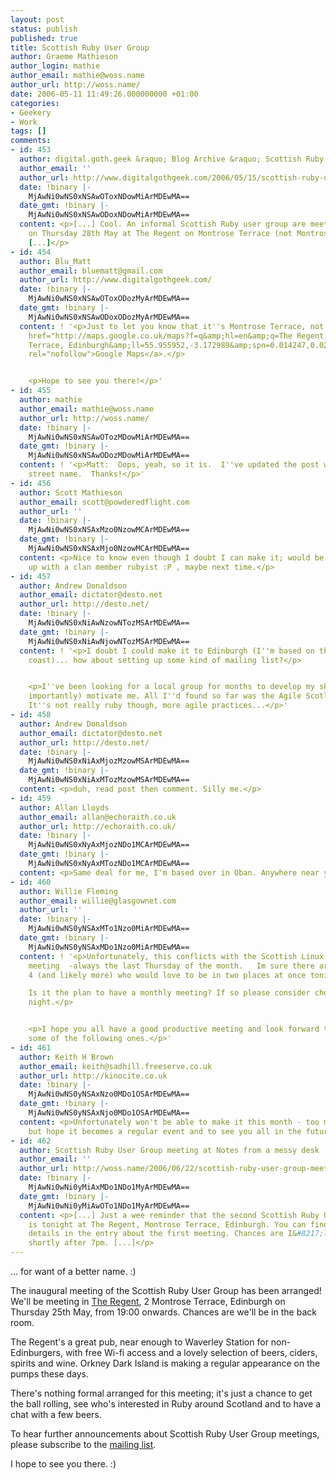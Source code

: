 ```yaml
---
layout: post
status: publish
published: true
title: Scottish Ruby User Group
author: Graeme Mathieson
author_login: mathie
author_email: mathie@woss.name
author_url: http://woss.name/
date: 2006-05-11 11:49:26.000000000 +01:00
categories:
- Geekery
- Work
tags: []
comments:
- id: 453
  author: digital.goth.geek &raquo; Blog Archive &raquo; Scottish Ruby User Group
  author_email: ''
  author_url: http://www.digitalgothgeek.com/2006/05/15/scottish-ruby-user-group/
  date: !binary |-
    MjAwNi0wNS0xNSAwOToxNDowMiArMDEwMA==
  date_gmt: !binary |-
    MjAwNi0wNS0xNSAwODoxNDowMiArMDEwMA==
  content: <p>[...] Cool. An informal Scottish Ruby user group are meeting in Edinburgh
    on Thursday 28th May at The Regent on Montrose Terrace (not Montrose Street).
    [...]</p>
- id: 454
  author: Blu_Matt
  author_email: bluematt@gmail.com
  author_url: http://www.digitalgothgeek.com/
  date: !binary |-
    MjAwNi0wNS0xNSAwOToxODozMyArMDEwMA==
  date_gmt: !binary |-
    MjAwNi0wNS0xNSAwODoxODozMyArMDEwMA==
  content: ! '<p>Just to let you know that it''s Montrose Terrace, not Montrose Street.  <a
    href="http://maps.google.co.uk/maps?f=q&amp;hl=en&amp;q=The Regent, 2 Montrose
    Terrace, Edinburgh&amp;ll=55.955952,-3.172989&amp;spn=0.014247,0.022745&amp;om=1"
    rel="nofollow">Google Maps</a>.</p>


    <p>Hope to see you there!</p>'
- id: 455
  author: mathie
  author_email: mathie@woss.name
  author_url: http://woss.name/
  date: !binary |-
    MjAwNi0wNS0xNSAwOTozMDowMiArMDEwMA==
  date_gmt: !binary |-
    MjAwNi0wNS0xNSAwODozMDowMiArMDEwMA==
  content: ! '<p>Matt:  Oops, yeah, so it is.  I''ve updated the post with the correct
    street name.  Thanks!</p>'
- id: 456
  author: Scott Mathieson
  author_email: scott@powderedflight.com
  author_url: ''
  date: !binary |-
    MjAwNi0wNS0xNSAxMzo0NzowMCArMDEwMA==
  date_gmt: !binary |-
    MjAwNi0wNS0xNSAxMjo0NzowMCArMDEwMA==
  content: <p>Nice to know even though I doubt I can make it; would be nice to hook
    up with a clan member rubyist :P , maybe next time.</p>
- id: 457
  author: Andrew Donaldson
  author_email: dictator@desto.net
  author_url: http://desto.net/
  date: !binary |-
    MjAwNi0wNS0xNiAwNzowNTozMSArMDEwMA==
  date_gmt: !binary |-
    MjAwNi0wNS0xNiAwNjowNTozMSArMDEwMA==
  content: ! '<p>I doubt I could make it to Edinburgh (I''m based on the far west
    coast)... how about setting up some kind of mailing list?</p>


    <p>I''ve been looking for a local group for months to develop my skills and (more
    importantly) motivate me. All I''d found so far was the Agile Scotland group (ClarkeChing.com).
    It''s not really ruby though, more agile practices...</p>'
- id: 458
  author: Andrew Donaldson
  author_email: dictator@desto.net
  author_url: http://desto.net/
  date: !binary |-
    MjAwNi0wNS0xNiAxMjozMzowMSArMDEwMA==
  date_gmt: !binary |-
    MjAwNi0wNS0xNiAxMTozMzowMSArMDEwMA==
  content: <p>duh, read post then comment. Silly me.</p>
- id: 459
  author: Allan Lloyds
  author_email: allan@echoraith.co.uk
  author_url: http://echoraith.co.uk/
  date: !binary |-
    MjAwNi0wNS0xNyAxMjozNDo1MCArMDEwMA==
  date_gmt: !binary |-
    MjAwNi0wNS0xNyAxMTozNDo1MCArMDEwMA==
  content: <p>Same deal for me, I'm based over in Oban. Anywhere near you Andrew?</p>
- id: 460
  author: Willie Fleming
  author_email: willie@glasgownet.com
  author_url: ''
  date: !binary |-
    MjAwNi0wNS0yNSAxMTo1Nzo0MiArMDEwMA==
  date_gmt: !binary |-
    MjAwNi0wNS0yNSAxMDo1Nzo0MiArMDEwMA==
  content: ! '<p>Unfortunately, this conflicts with the Scottish Linux User Group
    meeting  -always the last Thursday of the month.   Im sure there are at least
    4 (and likely more) who would love to be in two places at once tonight.

    Is it the plan to have a monthly meeting? If so please consider choosing a different
    night.</p>


    <p>I hope you all have a good productive meeting and look forward to being at
    some of the following ones.</p>'
- id: 461
  author: Keith H Brown
  author_email: keith@sadhill.freeserve.co.uk
  author_url: http://kinocite.co.uk
  date: !binary |-
    MjAwNi0wNS0yNSAxNzo0MDo1OSArMDEwMA==
  date_gmt: !binary |-
    MjAwNi0wNS0yNSAxNjo0MDo1OSArMDEwMA==
  content: <p>Unfortunately won't be able to make it this month - too much to do -
    but hope it becomes a regular event and to see you all in the future.</p>
- id: 462
  author: Scottish Ruby User Group meeting at Notes from a messy desk
  author_email: ''
  author_url: http://woss.name/2006/06/22/scottish-ruby-user-group-meeting/
  date: !binary |-
    MjAwNi0wNi0yMiAxMDo1NDo1MyArMDEwMA==
  date_gmt: !binary |-
    MjAwNi0wNi0yMiAwOTo1NDo1MyArMDEwMA==
  content: <p>[...] Just a wee reminder that the second Scottish Ruby User Group meeting
    is tonight at The Regent, Montrose Terrace, Edinburgh. You can find out the full
    details in the entry about the first meeting. Chances are I&#8217;ll be there
    shortly after 7pm. [...]</p>
---
```

... for want of a better name. :)

The inaugural meeting of the Scottish Ruby User Group has been arranged!  We'll be meeting in [The Regent](http://www.beerintheevening.com/pubs/s/17/17127/Regent/Edinburgh), 2 Montrose Terrace, Edinburgh on Thursday 25th May, from 19:00 onwards.  Chances are we'll be in the back room.

The Regent's a great pub, near enough to Waverley Station for non-Edinburgers, with free Wi-fi access and a lovely selection of beers, ciders, spirits and wine.  Orkney Dark Island is making a regular appearance on the pumps these days.

There's nothing formal arranged for this meeting; it's just a chance to get the ball rolling, see who's interested in Ruby around Scotland and to have a chat with a few beers.

To hear further announcements about Scottish Ruby User Group meetings, please subscribe to the [mailing list](http://lists.rubaidh.com/listinfo.cgi/scotruby-rubaidh.com).

I hope to see you there. :)
